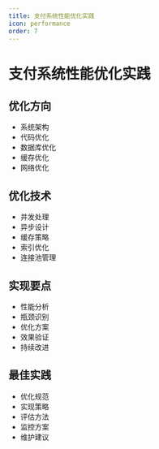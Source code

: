 ```yaml
---
title: 支付系统性能优化实践
icon: performance
order: 7
---
```


# 支付系统性能优化实践

## 优化方向
- 系统架构
- 代码优化
- 数据库优化
- 缓存优化
- 网络优化

## 优化技术
- 并发处理
- 异步设计
- 缓存策略
- 索引优化
- 连接池管理

## 实现要点
- 性能分析
- 瓶颈识别
- 优化方案
- 效果验证
- 持续改进

## 最佳实践
- 优化规范
- 实现策略
- 评估方法
- 监控方案
- 维护建议
